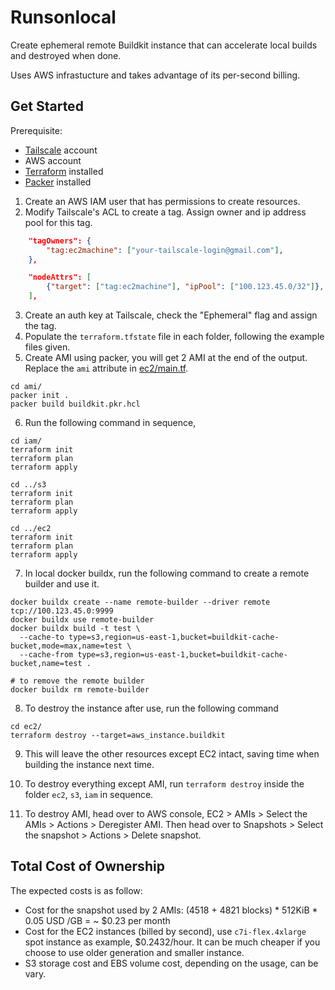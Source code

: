 # Runsonlocal
Create ephemeral remote Buildkit instance that can accelerate local builds and destroyed when done.

Uses AWS infrastucture and takes advantage of its per-second billing.

## Get Started
Prerequisite:
 - [Tailscale](https://tailscale.com/) account
 - AWS account
 - [Terraform](https://developer.hashicorp.com/terraform/install) installed
 - [Packer](https://developer.hashicorp.com/packer/install) installed


1. Create an AWS IAM user that has permissions to create resources.
2. Modify Tailscale's ACL to create a tag. Assign owner and ip address pool for this tag.
```json
	"tagOwners": {
		"tag:ec2machine": ["your-tailscale-login@gmail.com"],
	},

	"nodeAttrs": [
		{"target": ["tag:ec2machine"], "ipPool": ["100.123.45.0/32"]},
	],
```
3. Create an auth key at Tailscale, check the "Ephemeral" flag and assign the tag.
4. Populate the `terraform.tfstate` file in each folder, following the example files given.
5. Create AMI using packer, you will get 2 AMI at the end of the output. Replace the `ami` attribute in [ec2/main.tf](ec2/main.tf).
```shell
cd ami/
packer init .
packer build buildkit.pkr.hcl
```

6. Run the following command in sequence,
```shell
cd iam/
terraform init
terraform plan
terraform apply

cd ../s3
terraform init
terraform plan
terraform apply

cd ../ec2
terraform init
terraform plan
terraform apply
```

7. In local docker buildx, run the following command to create a remote builder and use it.
```
docker buildx create --name remote-builder --driver remote tcp://100.123.45.0:9999
docker buildx use remote-builder
docker buildx build -t test \
  --cache-to type=s3,region=us-east-1,bucket=buildkit-cache-bucket,mode=max,name=test \
  --cache-from type=s3,region=us-east-1,bucket=buildkit-cache-bucket,name=test .

# to remove the remote builder
docker buildx rm remote-builder
```

8. To destroy the instance after use, run the following command
```
cd ec2/
terraform destroy --target=aws_instance.buildkit
```

9. This will leave the other resources except EC2 intact, saving time when building the instance next time.

10. To destroy everything except AMI, run `terraform destroy` inside the folder `ec2`, `s3`, `iam` in sequence.

11. To destroy AMI, head over to AWS console, EC2 > AMIs > Select the AMIs > Actions > Deregister AMI. Then head over to Snapshots > Select the snapshot > Actions > Delete snapshot.

## Total Cost of Ownership
The expected costs is as follow:
 - Cost for the snapshot used by 2 AMIs: (4518 + 4821 blocks) * 512KiB * 0.05 USD /GB = ~ $0.23 per month
 - Cost for the EC2 instances (billed by second), use `c7i-flex.4xlarge` spot instance as example, $0.2432/hour. It can be much cheaper if you choose to use older generation and smaller instance.
 - S3 storage cost and EBS volume cost, depending on the usage, can be vary.